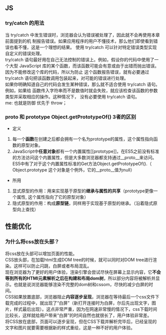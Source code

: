 <a name="cfuz1"></a>
## JS
<a name="Bi0UG"></a>
### try/catch 的用法
当 try/catch 中发生错误时，浏览器会认为错误被处理了，因此就不会再使用本章前面提到的机 制报告错误。如果应用程序的用户不懂技术，那么他们即使看到错误也看不懂，这是一个理想的结果。 使用 try/catch 可以针对特定错误类型实现自定义的错误处理。<br />try/catch 语句最好用在自己无法控制的错误上。例如，假设你的代码中使用了一个大型 JavaScript 库的某个函数，而该函数可能会有意或由于出错而抛出错误。因为不能修改这个库的代码，所以为防止 这个函数报告错误，就有必要通过 try/catch 语句把该函数调用包装起来，对可能的错误进行处理。<br />如果你明确知道自己的代码会发生某种错误，那么就不适合使用 try/catch 语句。例如，如果给 函数传入字符串而不是数值时就会失败，就应该检查该函数的参数类型并采取相应的操作。这种情况下， 没有必要使用 try/catch 语句。<br />me: 也就是防御 优先于 throw；
<a name="rtEMU"></a>
### __proto__ 和 prototype Object.getPrototypeOf() 3者的区别

- 定义
1. 每一个**函数**在创建之后都会拥有一个名为prototype的属性，这个属性指向函数的原型对象。
1. JavaScript中**任意对象**都有一个内置属性[[prototype]]，在ES5之前没有标准的方法访问这个内置属性，但是大多数浏览器都支持通过__proto__来访问。ES5中有了对于这个内置属性标准的Get方法Object.getPrototypeOf().（ Object.prototype 这个对象是个例外，它的__proto__值为null）
- 所用
1. 显式原型的作用：用来实现基于原型的**继承与属性的共享**（prototype更像一个属性, 这个属性指向了它的原型对象）
1. 隐式原型的作用：构成**原型链**，同样用于实现基于原型的继承。（沿着隐式原型向上查找）
<a name="PfLHB"></a>
## 性能优化
<a name="EHGLR"></a>
### 为什么将css放在头部？
将css放在头部可以增加页面的性能。<br />CSS放头部，在加载html生成DOM tree的时候，就可以同时对DOM tree进行渲染。这样可以防止闪跳，白屏或者布局混乱。<br />现在浏览器为了更好的用户体验，渲染引擎会尝试尽快在屏幕上显示内容，它**不会等到所有的HTMl元素解析之后在构建和布局dom树**，所以部分内容将被解析并显示。也就是说浏览器能够渲染不完整的dom树和cssom，尽快的减少白屏的时间。<br />CSS如果放置底部，浏览器阻止**内容逐步呈现**，浏览器在等待最后一个css文件下载完成的过程中，就出现了“白屏”（新打开连接时为白屏，尔后先出现文字，图片，样式最后出现）。这点非常严重，因为在网速非常慢的情况下，css下载时间比较长，这样就给用户带来“白屏”的时间自然也就很长了，用户体验非常差。<br />将CSS放在底部，页面可以逐步呈现，但在CSS下载并解析完毕后，已经呈现的文字和图片就要需要根据新的样式重绘，这是一种不好的用户体验。


